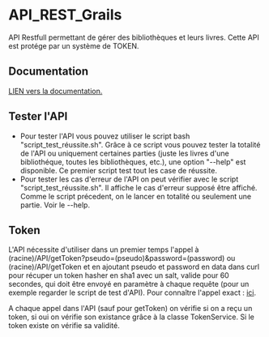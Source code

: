 # API_REST_Grails
API Restfull permettant de gérer des bibliothèques et leurs livres. Cette API est protége par un système de TOKEN.


## Documentation

[LIEN vers la documentation.](DOCUMENTATION.md)


## Tester l'API

 - Pour tester l'API vous pouvez utiliser le script bash "script_test_réussite.sh". Grâce à ce script vous pouvez tester la totalité de l'API ou uniquement certaines parties (juste les livres d'une bibliothéque, toutes les bibliothèques, etc.), une option "--help" est disponible. Ce premier script test tout les case de réussite.
 - Pour tester les cas d'erreur de l'API on peut vérifier avec le script "script_test_réussite.sh". Il affiche le cas d'erreur supposé être affiché. Comme le script précedent, on le lancer en totalité ou seulement une partie. Voir le --help.


## Token

L'API nécessite d'utiliser dans un premier temps l'appel à (racine)/API/getToken?pseudo=(pseudo)&password=(password) ou (racine)/API/getToken et en ajoutant pseudo et password en data dans curl pour récuper un token hasher en sha1 avec un salt, valide pour 60 secondes, qui doit être envoyé en paramètre à chaque requête (pour un exemple regarder le script de test d'API). Pour connaître l'appel exact : [ici](DOCUMENTATION.md#r%C3%A9cup%C3%A9rer-un-token).

A chaque appel dans l'API (sauf pour getToken) on vérifie si on a reçu un token, si oui on vérifie son existance grâce à la classe TokenService. Si le token existe on vérifie sa validité.
